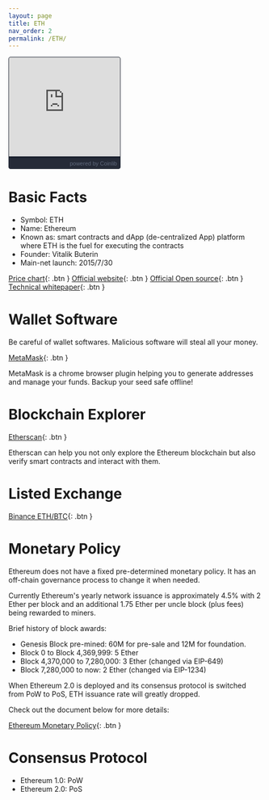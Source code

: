 ```yaml
---
layout: page
title: ETH
nav_order: 2
permalink: /ETH/
---
```


<div style="width: 220px; height:220px; background-color: #1D2330; overflow:hidden; box-sizing: border-box; border: 1px solid #282E3B; border-radius: 4px; text-align: right; line-height:14px; block-size:220px; font-size: 12px; box-sizing:content-box; font-feature-settings: normal; text-size-adjust: 100%; box-shadow: inset 0 -20px 0 0 #262B38;padding:1px;padding: 0px; margin: 0px;"><div style="height:200px;"><iframe src="https://widget.coinlib.io/widget?type=single_v2&theme=dark&coin_id=145&pref_coin_id=1505" width="220" height="196" scrolling="auto" marginwidth="0" marginheight="0" frameborder="0" border="0" style="border:0;margin:0;padding:0;line-height:14px;box-sizing:content-box;" height="100%" width="100%"></iframe></div><div style="color: #626B7F; line-height: 14px; font-weight: 400; font-size: 11px; box-sizing:content-box; margin: 3px 6px 10px 0px; font-family: Verdana, Tahoma, Arial, sans-serif;">powered by&nbsp;<a href="https://coinlib.io" target="_blank" style="font-weight: 500; color: #626B7F; font-size: 11px; text-decoration:none;">Coinlib</a></div></div>

# Basic Facts

* Symbol: ETH
* Name: Ethereum
* Known as: smart contracts and dApp (de-centralized App) platform where ETH is the fuel for executing the contracts
* Founder: Vitalik Buterin
* Main-net launch: 2015/7/30

[Price chart](https://coinmarketcap.com/currencies/ethereum/){: .btn }
[Official website](https://www.ethereum.org/){: .btn }
[Official Open source](https://github.com/ethereum){: .btn }
[Technical whitepaper](https://github.com/ethereum/wiki/wiki/White-Paper){: .btn }

# Wallet Software

Be careful of wallet softwares. Malicious software will steal all your money.

[MetaMask](https://metamask.io/){: .btn }

MetaMask is a chrome browser plugin helping you to generate addresses and manage your funds.
Backup your seed safe offline!

# Blockchain Explorer

[Etherscan](https://etherscan.io){: .btn }

Etherscan can help you not only explore the Ethereum blockchain but also verify smart contracts and interact with them.

# Listed Exchange

[Binance ETH/BTC](https://www.binance.com/en/trade/ETH_BTC){: .btn }

# Monetary Policy

Ethereum does not have a fixed pre-determined monetary policy. It has an off-chain governance process to change it when needed.

Currently Ethereum's yearly network issuance is approximately 4.5% with 2 Ether per block and an additional 1.75 Ether per uncle block (plus fees) being rewarded to miners.

Brief history of block awards:
* Genesis Block pre-mined: 60M for pre-sale and 12M for foundation.
* Block 0 to Block 4,369,999: 5 Ether
* Block 4,370,000 to 7,280,000: 3 Ether (changed via EIP-649)
* Block 7,280,000 to now: 2 Ether (changed via EIP-1234)

When Ethereum 2.0 is deployed and its consensus protocol is switched from PoW to PoS, ETH issuance rate will greatly dropped.

Check out the document below for more details:

[Ethereum Monetary Policy](https://docs.ethhub.io/ethereum-basics/monetary-policy/){: .btn }

# Consensus Protocol

* Ethereum 1.0: PoW
* Ethereum 2.0: PoS

